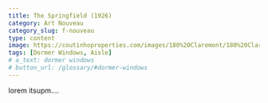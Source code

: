 ```yaml
---
title: The Springfield (1926)
category: Art Nouveau
category_slug: f-nouveau
type: content
image: https://coutinhoproperties.com/images/180%20Claremont/180%20Claremont%20Ave_circa%201940.jpg
tags: [Dormer Windows, Aisle]
# a_text: dormer windows
# button_url: /glossary/#dormer-windows
---
```


lorem itsupm....
